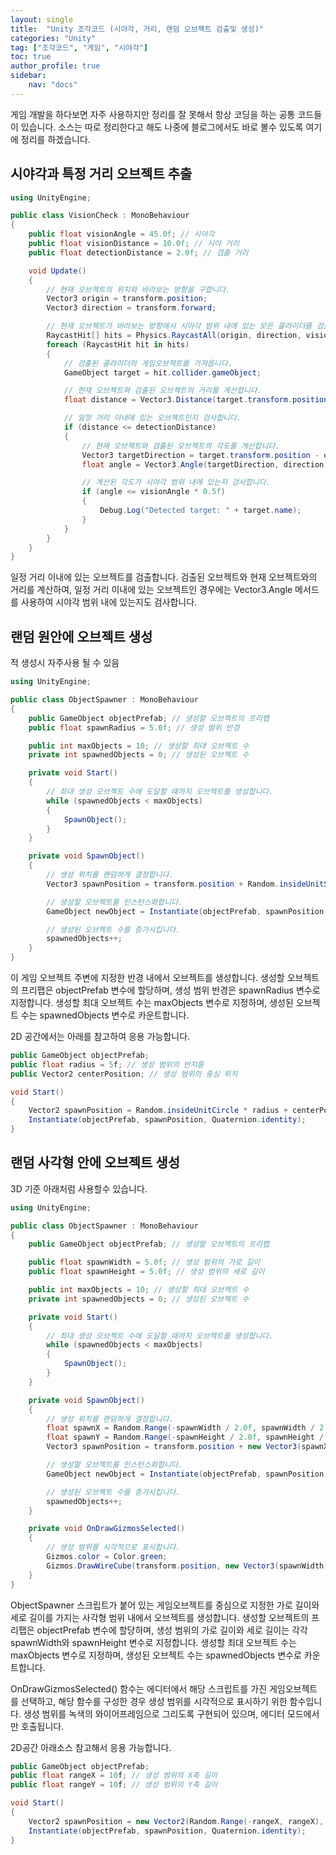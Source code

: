 ```yaml
---
layout: single
title:  "Unity 조각코드 (시야각, 거리, 랜덤 오브젝트 검출및 생성)"
categories: "Unity"
tag: ["조각코드", "게임", "시야각"]
toc: true
author_profile: true
sidebar:
    nav: "docs"
---
```


게임 개발을 하다보면 자주 사용하지만 정리를 잘 못해서 항상 코딩을 하는 공통 코드들이 있습니다.
소스는 따로 정리한다고 해도 나중에 블로그에서도 바로 볼수 있도록 여기에 정리를 하겠습니다.

## 시야각과 특정 거리 오브젝트 추출
```csharp
using UnityEngine;

public class VisionCheck : MonoBehaviour
{
    public float visionAngle = 45.0f; // 시야각
    public float visionDistance = 10.0f; // 시야 거리
    public float detectionDistance = 2.0f; // 검출 거리

    void Update()
    {
        // 현재 오브젝트의 위치와 바라보는 방향을 구합니다.
        Vector3 origin = transform.position;
        Vector3 direction = transform.forward;

        // 현재 오브젝트가 바라보는 방향에서 시야각 범위 내에 있는 모든 콜라이더를 검출합니다.
        RaycastHit[] hits = Physics.RaycastAll(origin, direction, visionDistance);
        foreach (RaycastHit hit in hits)
        {
            // 검출된 콜라이더의 게임오브젝트를 가져옵니다.
            GameObject target = hit.collider.gameObject;

            // 현재 오브젝트와 검출된 오브젝트의 거리를 계산합니다.
            float distance = Vector3.Distance(target.transform.position, origin);

            // 일정 거리 이내에 있는 오브젝트인지 검사합니다.
            if (distance <= detectionDistance)
            {
                // 현재 오브젝트와 검출된 오브젝트의 각도를 계산합니다.
                Vector3 targetDirection = target.transform.position - origin;
                float angle = Vector3.Angle(targetDirection, direction);

                // 계산된 각도가 시야각 범위 내에 있는지 검사합니다.
                if (angle <= visionAngle * 0.5f)
                {
                    Debug.Log("Detected target: " + target.name);
                }
            }
        }
    }
}
```
일정 거리 이내에 있는 오브젝트를 검출합니다. 검출된 오브젝트와 현재 오브젝트와의 거리를 계산하여, 일정 거리 이내에 있는 오브젝트인 경우에는 Vector3.Angle 메서드를 사용하여 시야각 범위 내에 있는지도 검사합니다. 

## 랜덤 원안에 오브젝트 생성
적 생성시 자주사용 될 수 있음
```csharp
using UnityEngine;

public class ObjectSpawner : MonoBehaviour
{
    public GameObject objectPrefab; // 생성할 오브젝트의 프리팹
    public float spawnRadius = 5.0f; // 생성 범위 반경

    public int maxObjects = 10; // 생성할 최대 오브젝트 수
    private int spawnedObjects = 0; // 생성된 오브젝트 수

    private void Start()
    {
        // 최대 생성 오브젝트 수에 도달할 때까지 오브젝트를 생성합니다.
        while (spawnedObjects < maxObjects)
        {
            SpawnObject();
        }
    }

    private void SpawnObject()
    {
        // 생성 위치를 랜덤하게 결정합니다.
        Vector3 spawnPosition = transform.position + Random.insideUnitSphere * spawnRadius;

        // 생성할 오브젝트를 인스턴스화합니다.
        GameObject newObject = Instantiate(objectPrefab, spawnPosition, Quaternion.identity);

        // 생성된 오브젝트 수를 증가시킵니다.
        spawnedObjects++;
    }
}
```
이 게임 오브젝트 주변에 지정한 반경 내에서 오브젝트를 생성합니다. 생성할 오브젝트의 프리팹은 objectPrefab 변수에 할당하며, 생성 범위 반경은 spawnRadius 변수로 지정합니다. 생성할 최대 오브젝트 수는 maxObjects 변수로 지정하며, 생성된 오브젝트 수는 spawnedObjects 변수로 카운트합니다.

2D 공간에서는 아래를 참고하여 응용 가능합니다.
```csharp
public GameObject objectPrefab;
public float radius = 5f; // 생성 범위의 반지름
public Vector2 centerPosition; // 생성 범위의 중심 위치

void Start()
{
    Vector2 spawnPosition = Random.insideUnitCircle * radius + centerPosition;
    Instantiate(objectPrefab, spawnPosition, Quaternion.identity);
}
```

## 랜덤 사각형 안에 오브젝트 생성

3D 기준 아래처럼 사용할수 있습니다.
```csharp
using UnityEngine;

public class ObjectSpawner : MonoBehaviour
{
    public GameObject objectPrefab; // 생성할 오브젝트의 프리팹

    public float spawnWidth = 5.0f; // 생성 범위의 가로 길이
    public float spawnHeight = 5.0f; // 생성 범위의 세로 길이

    public int maxObjects = 10; // 생성할 최대 오브젝트 수
    private int spawnedObjects = 0; // 생성된 오브젝트 수

    private void Start()
    {
        // 최대 생성 오브젝트 수에 도달할 때까지 오브젝트를 생성합니다.
        while (spawnedObjects < maxObjects)
        {
            SpawnObject();
        }
    }

    private void SpawnObject()
    {
        // 생성 위치를 랜덤하게 결정합니다.
        float spawnX = Random.Range(-spawnWidth / 2.0f, spawnWidth / 2.0f);
        float spawnY = Random.Range(-spawnHeight / 2.0f, spawnHeight / 2.0f);
        Vector3 spawnPosition = transform.position + new Vector3(spawnX, 0.0f, spawnY);

        // 생성할 오브젝트를 인스턴스화합니다.
        GameObject newObject = Instantiate(objectPrefab, spawnPosition, Quaternion.identity);

        // 생성된 오브젝트 수를 증가시킵니다.
        spawnedObjects++;
    }

    private void OnDrawGizmosSelected()
    {
        // 생성 범위를 시각적으로 표시합니다.
        Gizmos.color = Color.green;
        Gizmos.DrawWireCube(transform.position, new Vector3(spawnWidth, 0.0f, spawnHeight));
    }
}
```
 ObjectSpawner 스크립트가 붙어 있는 게임오브젝트를 중심으로 지정한 가로 길이와 세로 길이를 가지는 사각형 범위 내에서 오브젝트를 생성합니다. 생성할 오브젝트의 프리팹은 objectPrefab 변수에 할당하며, 생성 범위의 가로 길이와 세로 길이는 각각 spawnWidth와 spawnHeight 변수로 지정합니다. 생성할 최대 오브젝트 수는 maxObjects 변수로 지정하며, 생성된 오브젝트 수는 spawnedObjects 변수로 카운트합니다.

 OnDrawGizmosSelected() 함수는 에디터에서 해당 스크립트를 가진 게임오브젝트를 선택하고, 해당 함수를 구성한 경우 생성 범위를 시각적으로 표시하기 위한 함수입니다. 생성 범위를 녹색의 와이어프레임으로 그리도록 구현되어 있으며, 에디터 모드에서만 호출됩니다.

2D공간 아래소스 참고해서 응용 가능합니다.
```csharp
public GameObject objectPrefab;
public float rangeX = 10f; // 생성 범위의 X축 길이
public float rangeY = 10f; // 생성 범위의 Y축 길이

void Start()
{
    Vector2 spawnPosition = new Vector2(Random.Range(-rangeX, rangeX), Random.Range(-rangeY, rangeY));
    Instantiate(objectPrefab, spawnPosition, Quaternion.identity);
}
```
